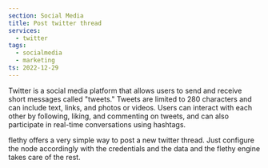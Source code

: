 ```yaml
---
section: Social Media
title: Post twitter thread
services:
  - twitter
tags:
  - socialmedia
  - marketing
ts: 2022-12-29
---
```


Twitter is a social media platform that allows users to send and receive short messages called "tweets." Tweets are limited to 280 characters and can include text, links, and photos or videos. Users can interact with each other by following, liking, and commenting on tweets, and can also participate in real-time conversations using hashtags.

flethy offers a very simple way to post a new twitter thread. Just configure the node accordingly with the credentials and the data and the flethy engine takes care of the rest.
